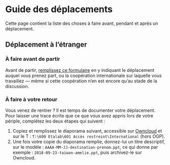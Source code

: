 # Guide des déplacements

Cette page contient la liste des choses à faire avant, pendant et après un déplacement.

## Déplacement à l’étranger

### À faire avant de partir

Avant de partir, [remplissez ce formulaire](https://framaforms.org/preparation-des-deplacements-a-letranger-1538035632) en y indiquant le déplacement auquel vous prenez part, ou la coopération internationale sur laquelle vous travaillez&nbsp;— même si cette coopération n’en est encore qu’au stade de la discussion.

### À faire à votre retour

Vous venez de rentrer&nbsp;? Il est temps de documenter votre déplacement. Pour laisser une trace écrite que ce que vous avez appris lors de votre périple, complétez les deux étapes qui suivent&nbsp;:

1. Copiez et remplissez le diaporama suivant, accessible sur [Owncloud](https://owncloud.data.gouv.fr/index.php/apps/files?dir=//International&fileid=92384) et sur le T&nbsp;: `T:\600 Etalab\601 Accès restreint\International` (hors OGP).
2. Une fois votre copie du diaporama remplie, donnez-lui un titre descriptif, sur le modèle&nbsp;: `AAAA-MM-JJ-destination-prenom.ppt`, ce qui donne par exemple&nbsp;: `2018-09-23-taiwan-amelie.ppt`, puis archivez-le sur Owncloud.
